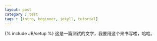 ```yaml
---
layout: post
category : test
tags : [intro, beginner, jekyll, tutorial]
---
```

{% include JB/setup %}
这是一篇测试的文字，我要用这个来书写喽，哈哈。